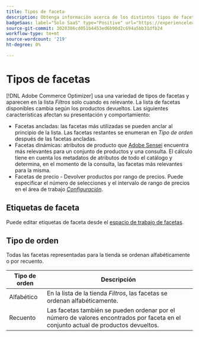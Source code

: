 ```yaml
---
title: Tipos de faceta
description: Obtenga información acerca de los distintos tipos de facetas en  [!DNL Adobe Commerce Optimizer].
badgeSaas: label="Solo SaaS" type="Positive" url="https://experienceleague.adobe.com/es/docs/commerce/user-guides/product-solutions" tooltip="Solo se aplica a los proyectos de Adobe Commerce as a Cloud Service y Adobe Commerce Optimizer (infraestructura de SaaS administrada por Adobe)."
source-git-commit: 3020386cd051b4453ed6b90d2c694a5bb31dfb24
workflow-type: tm+mt
source-wordcount: '219'
ht-degree: 0%

---
```


# Tipos de facetas

[!DNL Adobe Commerce Optimizer] usa una variedad de tipos de facetas y aparecen en la lista *Filtros* solo cuando es relevante. La lista de facetas disponibles cambia según los productos devueltos. Las siguientes características afectan su presentación y comportamiento:

- Facetas ancladas: las facetas más utilizadas se pueden anclar al principio de la lista. Las facetas restantes se enumeran en *Tipo de orden* después de las facetas ancladas.
- Facetas dinámicas: atributos de producto que [Adobe Sensei](https://www.adobe.com/sensei.html) encuentra más relevantes para un conjunto de productos y una consulta. El cálculo tiene en cuenta los metadatos de atributos de todo el catálogo y determina, en el momento de la consulta, las facetas más relevantes para la misma.
- Facetas de precio - Devolver productos por rango de precios. Puede especificar el número de selecciones y el intervalo de rango de precios en el área de trabajo [*Configuración*](../../settings.md).

## Etiquetas de faceta

Puede editar etiquetas de faceta desde el [espacio de trabajo de facetas](workspace.md).

## Tipo de orden

Todas las facetas representadas para la tienda se ordenan alfabéticamente o por recuento.

| Tipo de orden | Descripción |
|--- |--- |
| Alfabético | En la lista de la tienda *Filtros*, las facetas se ordenan alfabéticamente. |
| Recuento | Las facetas también se pueden ordenar por el número de valores encontrados por faceta en el conjunto actual de productos devueltos. |
